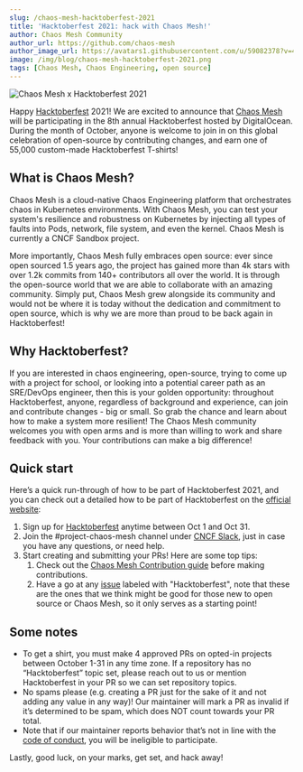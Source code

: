 ```yaml
---
slug: /chaos-mesh-hacktoberfest-2021
title: 'Hacktoberfest 2021: hack with Chaos Mesh!'
author: Chaos Mesh Community
author_url: https://github.com/chaos-mesh
author_image_url: https://avatars1.githubusercontent.com/u/59082378?v=4
image: /img/blog/chaos-mesh-hacktoberfest-2021.png
tags: [Chaos Mesh, Chaos Engineering, open source]
---
```


![Chaos Mesh x Hacktoberfest 2021](/img/blog/chaos-mesh-hacktoberfest-2021.png)

Happy [Hacktoberfest](https://hacktoberfest.digitalocean.com/) 2021! We are excited to announce that [Chaos Mesh](https://github.com/chaos-mesh) will be participating in the 8th annual Hacktoberfest hosted by DigitalOcean. During the month of October, anyone is welcome to join in on this global celebration of open-source by contributing changes, and earn one of 55,000 custom-made Hacktoberfest T-shirts!

<!--truncate-->

## What is Chaos Mesh?

Chaos Mesh is a cloud-native Chaos Engineering platform that orchestrates chaos in Kubernetes environments. With Chaos Mesh, you can test your system's resilience and robustness on Kubernetes by injecting all types of faults into Pods, network, file system, and even the kernel. Chaos Mesh is currently a CNCF Sandbox project.

More importantly, Chaos Mesh fully embraces open source: ever since open sourced 1.5 years ago, the project has gained more than 4k stars with over 1.2k commits from 140+ contributors all over the world. It is through the open-source world that we are able to collaborate with an amazing community. Simply put, Chaos Mesh grew alongside its community and would not be where it is today without the dedication and commitment to open source, which is why we are more than proud to be back again in Hacktoberfest!

## Why Hacktoberfest?

If you are interested in chaos engineering, open-source, trying to come up with a project for school, or looking into a potential career path as an SRE/DevOps engineer, then this is your golden opportunity: throughout Hacktoberfest, anyone, regardless of background and experience, can join and contribute changes - big or small. So grab the chance and learn about how to make a system more resilient! The Chaos Mesh community welcomes you with open arms and is more than willing to work and share feedback with you. Your contributions can make a big difference!

## Quick start

Here’s a quick run-through of how to be part of Hacktoberfest 2021, and you can check out a detailed how to be part of Hacktoberfest on the [official website](https://hacktoberfest.digitalocean.com/participation):

1. Sign up for [Hacktoberfest](https://hacktoberfest.digitalocean.com/) anytime between Oct 1 and Oct 31.
2. Join the #project-chaos-mesh channel under [CNCF Slack](https://slack.cncf.io/), just in case you have any questions, or need help.
3. Start creating and submitting your PRs! Here are some top tips:
   1. Check out the [Chaos Mesh Contribution guide](https://github.com/chaos-mesh/chaos-mesh/blob/master/CONTRIBUTING.md) before making contributions.
   2. Have a go at any [issue](https://github.com/chaos-mesh/chaos-mesh/issues) labeled with "Hacktoberfest", note that these are the ones that we think might be good for those new to open source or Chaos Mesh, so it only serves as a starting point!

## Some notes

- To get a shirt, you must make 4 approved PRs on opted-in projects between October 1-31 in any time zone. If a repository has no “Hacktoberfest” topic set, please reach out to us or mention Hacktoberfest in your PR so we can set repository topics.
- No spams please (e.g. creating a PR just for the sake of it and not adding any value in any way)! Our maintainer will mark a PR as invalid if it’s determined to be spam, which does NOT count towards your PR total.
- Note that if our maintainer reports behavior that’s not in line with the [code of conduct](https://github.com/chaos-mesh/chaos-mesh/blob/master/CODE_OF_CONDUCT.md), you will be ineligible to participate.

Lastly, good luck, on your marks, get set, and hack away!
